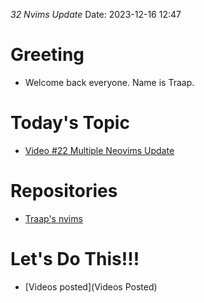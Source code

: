 _32 Nvims Update_
  Date: 2023-12-16 12:47

# Greeting
  - Welcome back everyone.  Name is Traap.

# Today's Topic

  - [Video #22 Multiple Neovims Update](https://www.youtube.com/watch?v=41CXryG1_DM&t=681s)

# Repositories
  - [Traap's nvims](https://github.com/Traap/nvims)

# Let's Do This!!!
- [Videos posted](Videos Posted)
